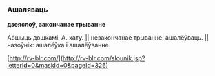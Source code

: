 ### Ашаляваць
**дзеяслоў, закончанае трыванне**

Абшыць дошкамі. А. хату. || незакончанае трыванне: ашалёўваць. || назоўнік: ашалёўка і ашалёўванне.

<a rel="author">[http://rv-blr.com/](http://rv-blr.com/slounik.jsp?letterId=0&maskId=0&pageId=326)</a>
